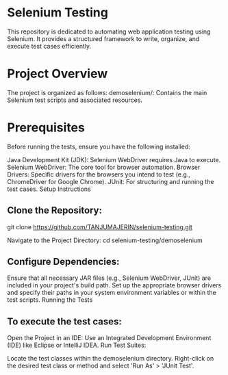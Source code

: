 # Selenium Testing

This repository is dedicated to automating web application testing using Selenium. It provides a structured framework to write, organize, and execute test cases efficiently.
# Project Overview

The project is organized as follows:
demoselenium/: Contains the main Selenium test scripts and associated resources.

# Prerequisites
Before running the tests, ensure you have the following installed:

Java Development Kit (JDK): Selenium WebDriver requires Java to execute.  Selenium WebDriver: The core tool for browser automation.  Browser Drivers: Specific drivers for the browsers you intend to test (e.g., ChromeDriver for Google Chrome).  JUnit: For structuring and running the test cases.
Setup Instructions

## Clone the Repository:
git clone https://github.com/TANJUMAJERIN/selenium-testing.git

Navigate to the Project Directory:
cd selenium-testing/demoselenium

## Configure Dependencies:

Ensure that all necessary JAR files (e.g., Selenium WebDriver, JUnit) are included in your project's build path.
Set up the appropriate browser drivers and specify their paths in your system environment variables or within the test scripts.
Running the Tests

## To execute the test cases:

Open the Project in an IDE: Use an Integrated Development Environment (IDE) like Eclipse or IntelliJ IDEA.
Run Test Suites:

Locate the test classes within the demoselenium directory.
Right-click on the desired test class or method and select 'Run As' > 'JUnit Test'.
